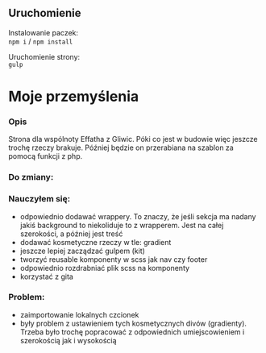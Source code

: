 ## Uruchomienie
Instalowanie paczek:  
`npm i` / `npm install`  

Uruchomienie strony:  
`gulp`


# Moje przemyślenia
### Opis
Strona dla wspólnoty Effatha z Gliwic. Póki co jest w budowie więc jeszcze trochę rzeczy brakuje. Później będzie on przerabiana na szablon za pomocą funkcji z php.
### Do zmiany:

### Nauczyłem się:
- odpowiednio dodawać wrappery. To znaczy, że jeśli sekcja ma nadany jakiś background to niekoliduje to z wrapperem. Jest na całej szerokości, a później jest treść
- dodawać kosmetyczne rzeczy w tle: gradient
- jeszcze lepiej zacządzać gulpem (kit)
- tworzyć reusable komponenty w scss jak nav czy footer
- odpowiednio rozdrabniać plik scss na komponenty
- korzystać z gita

### Problem:
- zaimportowanie lokalnych czcionek
- były problem z ustawieniem tych kosmetycznych divów (gradienty). Trzeba było trochę popracować z odpowiednich umiejscowieniem i szerokością jak i wysokością
